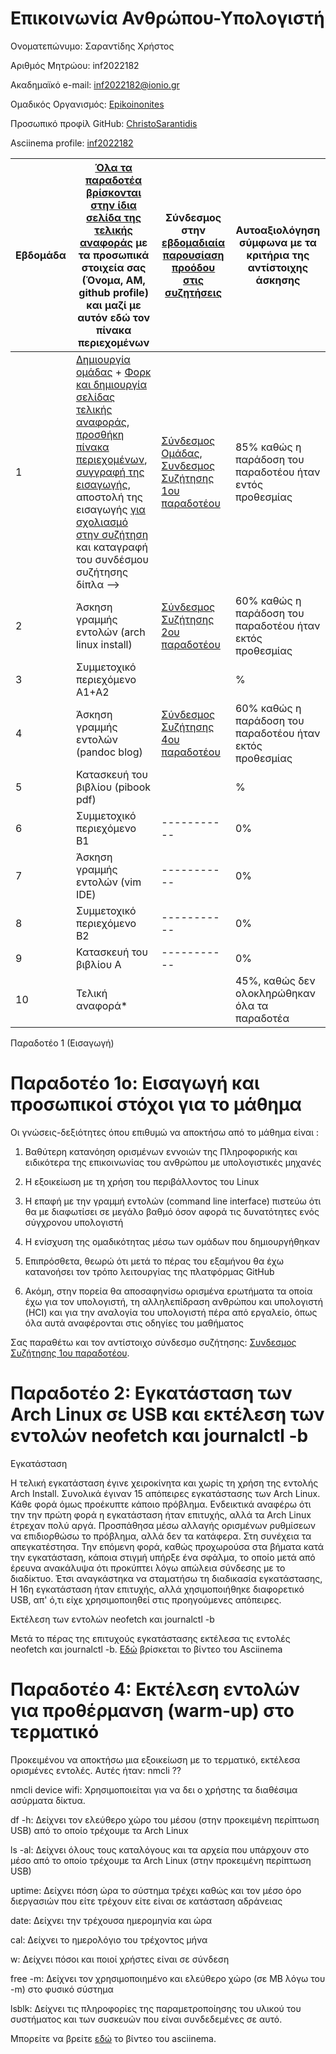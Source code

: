 # Επικοινωνία Ανθρώπου-Υπολογιστή

Ονοματεπώνυμο: Σαραντίδης Χρήστος

Αριθμός Μητρώου: inf2022182

Ακαδημαϊκό e-mail: inf2022182@ionio.gr

Ομαδικός Οργανισμός: [Epikoinonites](https://github.com/Epikoinonites)

Προσωπικό προφίλ GitHub: [ChristoSarantidis](https://github.com/ChristoSarantidis)

Asciinema profile: [inf2022182](https://asciinema.org/~inf2022182)


| Εβδομάδα | [Όλα τα παραδοτέα βρίσκονται στην ίδια σελίδα της τελικής αναφοράς](https://courses-ionio.github.io/help/deliverables/) με τα προσωπικά στοιχεία σας (Όνομα, ΑΜ, github profile) και μαζί με αυτόν εδώ τον πίνακα περιεχομένων | Σύνδεσμος στην [εβδομαδιαία παρουσίαση προόδου στις συζητήσεις](https://github.com/courses-ionio/help/discussions/categories/show-and-tell) | Αυτοαξιολόγηση σύμφωνα με τα κριτήρια της αντίστοιχης άσκησης |
| --- | --- | --- | --- |
| 1 |  [Δημιουργία ομάδας](https://github.com/courses-ionio/hci/discussions/1794) + [Φορκ και δημιουργία σελίδας τελικής αναφοράς](https://courses-ionio.github.io/help/guide/), [προσθήκη πίνακα περιεχομένων](https://raw.githubusercontent.com/courses-ionio/hci/master/README.md), [συγγραφή της εισαγωγής](https://courses-ionio.github.io/help/intro/), αποστολή της εισαγωγής [για σχολιασμό στην συζήτηση](https://github.com/courses-ionio/help/discussions/categories/show-and-tell) και καταγραφή του συνδέσμου συζήτησης δίπλα --> |[Σύνδεσμος Ομάδας](https://github.com/courses-ionio/hci/discussions/1952), [Συνδεσμος Συζήτησης 1ου παραδοτέου](https://github.com/courses-ionio/hci/discussions/1956) |85% καθώς η παράδοση του παραδοτέου ήταν εντός προθεσμίας |
| 2 | Άσκηση γραμμής εντολών (arch linux install) |[Σύνδεσμος Συζήτησης 2ου παραδοτέου ](https://github.com/courses-ionio/hci/discussions/1994) |60% καθώς η παράδοση του παραδοτέου ήταν εκτός προθεσμίας |
| 3 | Συμμετοχικό περιεχόμενο A1+A2 | | %|
| 4 | Άσκηση γραμμής εντολών (pandoc blog) |[Σύνδεσμος Συζήτησης 4ου παραδοτέου](https://github.com/courses-ionio/hci/discussions/1995) | 60% καθώς η παράδοση του παραδοτέου ήταν εκτός προθεσμίας|
| 5 | Κατασκευή του βιβλίου (pibook pdf) | | %|
| 6 | Συμμετοχικό περιεχόμενο B1 |----------- | 0%|
| 7 | Άσκηση γραμμής εντολών (vim IDE) |----------- |0% |
| 8 | Συμμετοχικό περιεχόμενο B2 |----------- | 0%|
| 9 | Κατασκευή του βιβλίου A |----------- | 0%|
| 10 | Τελική αναφορά* | | 45%, καθώς δεν ολοκληρώθηκαν όλα τα παραδοτέα|

Παραδοτέο 1 (Εισαγωγή)
# Παραδοτέο 1ο: Εισαγωγή και προσωπικοί στόχοι για το μάθημα

Οι γνώσεις-δεξιότητες όπου επιθυμώ να αποκτήσω από το μάθημα είναι :

1) Βαθύτερη κατανόηση ορισμένων εννοιών της Πληροφορικής και ειδικότερα της επικοινωνίας του ανθρώπου με υπολογιστικές
μηχανές

2) Η εξοικείωση με τη χρήση του περιβάλλοντος του Linux

3) Η επαφή με την γραμμή εντολών (command line interface) πιστεύω ότι θα με διαφωτίσει σε μεγάλο βαθμό όσον αφορά τις
   δυνατότητες ενός σύγχρονου υπολογιστή
   
5) Η ενίσχυση της ομαδικότητας μέσω των ομάδων που δημιουργήθηκαν

6) Επιπρόσθετα, θεωρώ ότι μετά το πέρας του εξαμήνου θα έχω κατανοήσει τον τρόπο λειτουργίας της πλατφόρμας GitHub

7) Ακόμη, στην πορεία θα αποσαφηνίσω ορισμένα ερωτήματα τα οποία έχω για τον υπολογιστή, τη αλληλεπίδραση ανθρώπου
   και υπολογιστή (HCI) και για την αναλογία του υπολογιστή πέρα από εργαλείο, όπως όλα αυτά αναφέρονται στις οδηγίες του
   μαθήματος

Σας παραθέτω και τον αντίστοιχο σύνδεσμο συζήτησης: [Συνδεσμος Συζήτησης 1ου παραδοτέου](https://github.com/courses-ionio/hci/discussions/1956).


# Παραδοτέο 2: Εγκατάσταση των Arch Linux σε USB και εκτέλεση των εντολών neofetch και journalctl -b

Εγκατάσταση

Η τελική εγκατάσταση έγινε χειροκίνητα και χωρίς τη χρήση της εντολής Arch Install. Συνολικά έγιναν 15 απόπειρες εγκατάστασης των Arch Linux. Κάθε φορά όμως προέκυπτε κάποιο πρόβλημα. Ενδεικτικά αναφέρω ότι την την πρώτη φορά η εγκατάσταση ήταν επιτυχής, αλλά τα Arch Linux έτρεχαν πολύ αργά. Προσπάθησα μέσω αλλαγής ορισμένων ρυθμίσεων να επιδιορθώσω το πρόβλημα, αλλά δεν τα κατάφερα. Στη συνέχεια τα απεγκατέστησα. Την επόμενη φορά, καθώς προχωρούσα στα βήματα κατά την εγκατάσταση, κάποια στιγμή υπήρξε ένα σφάλμα, το οποίο μετά από έρευνα ανακάλυψα ότι προκύπτει λόγω απώλεια σύνδεσης με το διαδίκτυο. Έτσι αναγκάστηκα να σταματήσω τη διαδικασία εγκατάστασης, Η 16η εγκατάσταση ήταν επιτυχής, αλλά χησιμοποιήθηκε διαφορετικό USB, απ' ό,τι είχε χρησιμοποιηθεί στις προηγούμενες απόπειρες.

Εκτέλεση των εντολών neofetch και journalctl -b

Μετά το πέρας της επιτυχούς εγκατάστασης εκτέλεσα τις εντολές neofetch και journalctl -b. [Εδώ]() βρίσκεται το βίντεο του Asciinema



# Παραδοτέο 4: Εκτέλεση εντολών για προθέρμανση (warm-up) στο τερματικό

Προκειμένου να αποκτήσω μια εξοικείωση με το τερματικό, εκτέλεσα ορισμένες εντολές. Αυτές ήταν: nmcli ??

nmcli device wifi: Χρησιμοποιείται για να δει ο χρήστης τα διαθέσιμα ασύρματα δίκτυα.

df -h: Δείχνει τον ελεύθερο χώρο του μέσου (στην προκειμένη περίπτωση USB) από το οποίο τρέχουμε τα Arch Linux 

ls -al: Δείχνει όλους τους καταλόγους και τα αρχεία που υπάρχουν στο μέσο από το οποίο τρέχουμε τα Arch Linux (στην προκειμένη περίπτωση USB)

uptime: Δείχνει πόση ώρα το σύστημα τρέχει καθώς και τον μέσο όρο διεργασιών που είτε τρέχουν είτε είναι σε κατάσταση αδράνειας

date: Δείχνει την τρέχουσα ημερομηνία και ώρα

cal: Δείχνει το ημερολόγιο του τρέχοντος μήνα

w: Δείχνει πόσοι και ποιοί χρήστες είναι σε σύνδεση

free -m: Δείχνει τον χρησιμοποιημένο και ελεύθερο χώρο (σε MB λόγω του -m) στο φυσικό σύστημα

lsblk: Δείχνει τις πληροφορίες της παραμετροποίησης του υλικού του συστήματος και των συσκευών που είναι συνδεδεμένες σε αυτό.

Μπορείτε να βρείτε [εδώ](https://asciinema.org/a/632209) το βίντεο του asciinema.
